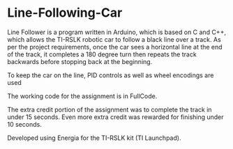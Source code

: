 # Line-Following-Car
Line Follower is a program written in Arduino, which is based on C and C++, which allows the TI-RSLK robotic car to follow a black line over a track. As per the project requirements, once the car sees a horizontal line at the end of the track, it completes a 180 degree turn then repeats the track backwards before stopping back at the beginning.

To keep the car on the line, PID controls as well as wheel encodings are used

The working code for the assignment is in FullCode.

The extra credit portion of the assignment was to complete the track in under 15 seconds. Even more extra credit was rewarded for finishing under 10 seconds.

Developed using Energia for the TI-RSLK kit (TI Launchpad).
